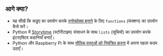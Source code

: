 ## आगे क्या?

- यह सीखें कि कछुए का उपयोग करके [स्नोफ्लेक्स बनाने](https://projects.raspberrypi.org/en/projects/turtle-snowflakes/) के लिए `functions` (फंक्शन) का उपयोग कैसे करें। 
- Python में [Storytime](https://projects.raspberrypi.org/en/projects/storytime/) (स्टोरीटाइम) संसाधन के साथ `lists` (सूचियों) का उपयोग करके इंटरएक्टिव कहानियाँ बनाएँ। 
- Python और Raspberry Pi के साथ [भौतिक वस्तुओं को नियंत्रित करना](https://projects.raspberrypi.org/en/projects/physical-computing) में अपना पहला कदम उठाएँ।